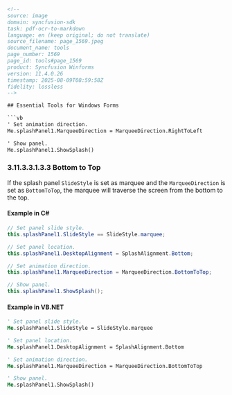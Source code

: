 ```html
<!--
source: image
domain: syncfusion-sdk
task: pdf-ocr-to-markdown
language: en (keep original; do not translate)
source_filename: page_1569.jpeg
document_name: tools
page_number: 1569
page_id: tools#page_1569
product: Syncfusion Winforms
version: 11.4.0.26
timestamp: 2025-08-09T08:59:58Z
fidelity: lossless
-->

## Essential Tools for Windows Forms

```vb
' Set animation direction.
Me.splashPanel1.MarqueeDirection = MarqueeDirection.RightToLeft

' Show panel.
Me.splashPanel1.ShowSplash()
```

### 3.11.3.3.1.3.3 Bottom to Top

If the splash panel `SlideStyle` is set as marquee and the `MarqueeDirection` is set as `BottomToTop`, the marquee will traverse the screen from the bottom to the top.

#### Example in C#

```csharp
// Set panel slide style.
this.splashPanel1.SlideStyle == SlideStyle.marquee;

// Set panel location.
this.splashPanel1.DesktopAlignment = SplashAlignment.Bottom;

// Set animation direction.
this.splashPanel1.MarqueeDirection = MarqueeDirection.BottomToTop;

// Show panel.
this.splashPanel1.ShowSplash();
```

#### Example in VB.NET

```vb
' Set panel slide style.
Me.splashPanel1.SlideStyle = SlideStyle.marquee

' Set panel location.
Me.splashPanel1.DesktopAlignment = SplashAlignment.Bottom

' Set animation direction.
Me.splashPanel1.MarqueeDirection = MarqueeDirection.BottomToTop

' Show panel.
Me.splashPanel1.ShowSplash()
```

<!-- tags: [Syncfusion Winforms, splash panel, animation, marquee, BottomToTop] keywords: [animation direction, marquee, slide style, Syncfusion] -->
```